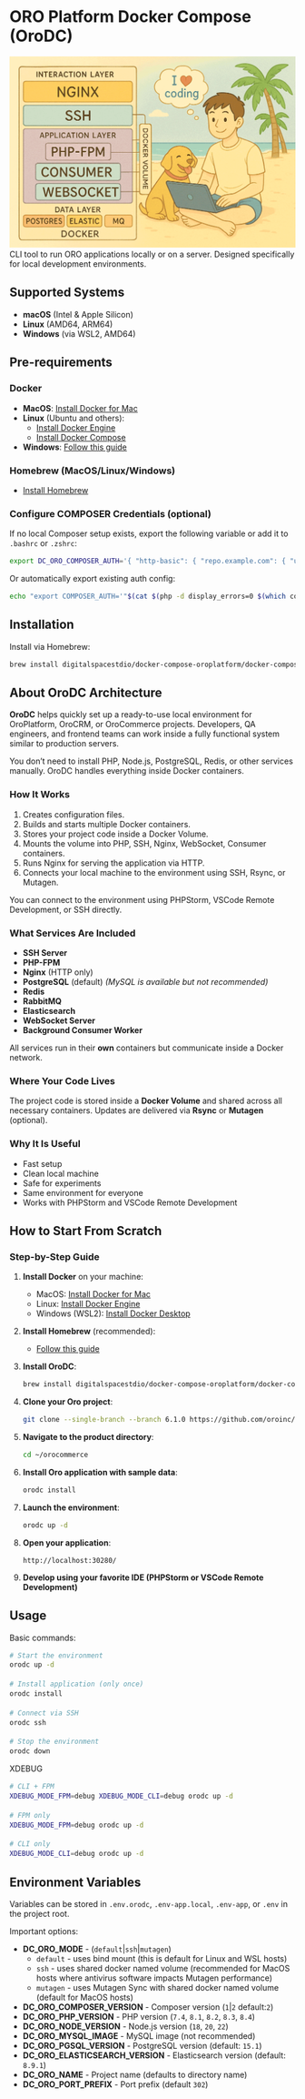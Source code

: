 
# ORO Platform Docker Compose (OroDC)
![Docker architecture](docs/docker-architecture-small.png)
CLI tool to run ORO applications locally or on a server. Designed specifically for local development environments.

## Supported Systems
- **macOS** (Intel & Apple Silicon)
- **Linux** (AMD64, ARM64)
- **Windows** (via WSL2, AMD64)

## Pre-requirements

### Docker
- **MacOS**: [Install Docker for Mac](https://docs.docker.com/desktop/mac/install/)
- **Linux** (Ubuntu and others):
  - [Install Docker Engine](https://docs.docker.com/engine/install/ubuntu/)
  - [Install Docker Compose](https://docs.docker.com/compose/install/compose-plugin/)
- **Windows**: [Follow this guide](https://docs.docker.com/desktop/windows/wsl/)

### Homebrew (MacOS/Linux/Windows)
- [Install Homebrew](https://brew.sh/)

### Configure COMPOSER Credentials (optional)
If no local Composer setup exists, export the following variable or add it to `.bashrc` or `.zshrc`:

```bash
export DC_ORO_COMPOSER_AUTH='{ "http-basic": { "repo.example.com": { "username": "xxxxxxxx", "password": "yyyyyyyy" } }, "github-oauth": { "github.com": "xxxxxxxx" }, "gitlab-token": { "example.org": "xxxxxxxx" } }'
```

Or automatically export existing auth config:

```bash
echo "export COMPOSER_AUTH='"$(cat $(php -d display_errors=0 $(which composer) config --no-interaction --global home 2>/dev/null)/auth.json | jq -c .)"'"
```

## Installation
Install via Homebrew:

```bash
brew install digitalspacestdio/docker-compose-oroplatform/docker-compose-oroplatform
```

## About OroDC Architecture

**OroDC** helps quickly set up a ready-to-use local environment for OroPlatform, OroCRM, or OroCommerce projects.
Developers, QA engineers, and frontend teams can work inside a fully functional system similar to production servers.

You don’t need to install PHP, Node.js, PostgreSQL, Redis, or other services manually. OroDC handles everything inside Docker containers.

### How It Works
1. Creates configuration files.
2. Builds and starts multiple Docker containers.
3. Stores your project code inside a Docker Volume.
4. Mounts the volume into PHP, SSH, Nginx, WebSocket, Consumer containers.
5. Runs Nginx for serving the application via HTTP.
6. Connects your local machine to the environment using SSH, Rsync, or Mutagen.

You can connect to the environment using PHPStorm, VSCode Remote Development, or SSH directly.

### What Services Are Included
- **SSH Server**
- **PHP-FPM**
- **Nginx** (HTTP only)
- **PostgreSQL** (default) *(MySQL is available but not recommended)*
- **Redis**
- **RabbitMQ**
- **Elasticsearch**
- **WebSocket Server**
- **Background Consumer Worker**

All services run in their **own** containers but communicate inside a Docker network.

### Where Your Code Lives

The project code is stored inside a **Docker Volume** and shared across all necessary containers.
Updates are delivered via **Rsync** or **Mutagen** (optional).

### Why It Is Useful
- Fast setup
- Clean local machine
- Safe for experiments
- Same environment for everyone
- Works with PHPStorm and VSCode Remote Development

## How to Start From Scratch

### Step-by-Step Guide

1. **Install Docker** on your machine:
   - MacOS: [Install Docker for Mac](https://docs.docker.com/desktop/mac/install/)
   - Linux: [Install Docker Engine](https://docs.docker.com/engine/install/ubuntu/)
   - Windows (WSL2): [Install Docker Desktop](https://docs.docker.com/desktop/windows/wsl/)

1. **Install Homebrew** (recommended):
   - [Follow this guide](https://brew.sh/)
1. **Install OroDC**:
   ```bash
   brew install digitalspacestdio/docker-compose-oroplatform/docker-compose-oroplatform
   ```
1. **Clone your Oro project**:
   ```bash
   git clone --single-branch --branch 6.1.0 https://github.com/oroinc/orocommerce-application.git ~/orocommerce
   ```
1. **Navigate to the product directory**:
   ```bash
   cd ~/orocommerce
   ```
1. **Install Oro application with sample data**:
   ```bash
   orodc install
   ```
1. **Launch the environment**:
   ```bash
   orodc up -d
   ```
1. **Open your application**:
   ```
   http://localhost:30280/
   ```
1. **Develop using your favorite IDE (PHPStorm or VSCode Remote Development)**

## Usage

Basic commands:

```bash
# Start the environment
orodc up -d

# Install application (only once)
orodc install

# Connect via SSH
orodc ssh

# Stop the environment
orodc down
```

XDEBUG
```bash
# CLI + FPM 
XDEBUG_MODE_FPM=debug XDEBUG_MODE_CLI=debug orodc up -d

# FPM only 
XDEBUG_MODE_FPM=debug orodc up -d

# CLI only
XDEBUG_MODE_CLI=debug orodc up -d
```

## Environment Variables

Variables can be stored in `.env.orodc`, `.env-app.local`, `.env-app`, or `.env` in the project root.

Important options:
- **DC_ORO_MODE** - (`default`|`ssh`|`mutagen`)
   * `default` - uses bind mount (this is default for Linux and WSL hosts)
   * `ssh` - uses shared docker named volume (recommended for MacOS hosts where antivirus software impacts Mutagen performance)
   * `mutagen` - uses Mutagen Sync with shared docker named volume (default for MacOS hosts)
- **DC_ORO_COMPOSER_VERSION** - Composer version (`1`|`2` default:`2`)
- **DC_ORO_PHP_VERSION** - PHP version (`7.4`, `8.1`, `8.2`, `8.3`, `8.4`)
- **DC_ORO_NODE_VERSION** - Node.js version (`18`, `20`, `22`)
- **DC_ORO_MYSQL_IMAGE** - MySQL image (not recommended)
- **DC_ORO_PGSQL_VERSION** - PostgreSQL version (default: `15.1`)
- **DC_ORO_ELASTICSEARCH_VERSION** - Elasticsearch version (default: `8.9.1`)
- **DC_ORO_NAME** - Project name (defaults to directory name)
- **DC_ORO_PORT_PREFIX** - Port prefix (default `302`)
